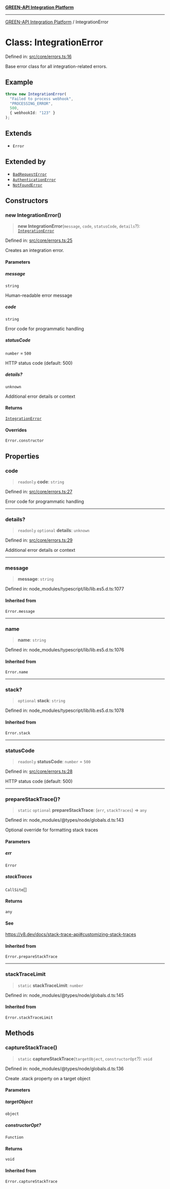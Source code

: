 [**GREEN-API Integration Platform**](../README.md)

***

[GREEN-API Integration Platform](../globals.md) / IntegrationError

# Class: IntegrationError

Defined in: [src/core/errors.ts:16](https://github.com/green-api/greenapi-integration/blob/1e2009040b9fbee0c78f6935b3e8b1d1b6550313/src/core/errors.ts#L16)

Base error class for all integration-related errors.

## Example

```typescript
throw new IntegrationError(
  "Failed to process webhook",
  "PROCESSING_ERROR",
  500,
  { webhookId: "123" }
);
```

## Extends

- `Error`

## Extended by

- [`BadRequestError`](BadRequestError.md)
- [`AuthenticationError`](AuthenticationError.md)
- [`NotFoundError`](NotFoundError.md)

## Constructors

### new IntegrationError()

> **new IntegrationError**(`message`, `code`, `statusCode`, `details`?): [`IntegrationError`](IntegrationError.md)

Defined in: [src/core/errors.ts:25](https://github.com/green-api/greenapi-integration/blob/1e2009040b9fbee0c78f6935b3e8b1d1b6550313/src/core/errors.ts#L25)

Creates an integration error.

#### Parameters

##### message

`string`

Human-readable error message

##### code

`string`

Error code for programmatic handling

##### statusCode

`number` = `500`

HTTP status code (default: 500)

##### details?

`unknown`

Additional error details or context

#### Returns

[`IntegrationError`](IntegrationError.md)

#### Overrides

`Error.constructor`

## Properties

### code

> `readonly` **code**: `string`

Defined in: [src/core/errors.ts:27](https://github.com/green-api/greenapi-integration/blob/1e2009040b9fbee0c78f6935b3e8b1d1b6550313/src/core/errors.ts#L27)

Error code for programmatic handling

***

### details?

> `readonly` `optional` **details**: `unknown`

Defined in: [src/core/errors.ts:29](https://github.com/green-api/greenapi-integration/blob/1e2009040b9fbee0c78f6935b3e8b1d1b6550313/src/core/errors.ts#L29)

Additional error details or context

***

### message

> **message**: `string`

Defined in: node\_modules/typescript/lib/lib.es5.d.ts:1077

#### Inherited from

`Error.message`

***

### name

> **name**: `string`

Defined in: node\_modules/typescript/lib/lib.es5.d.ts:1076

#### Inherited from

`Error.name`

***

### stack?

> `optional` **stack**: `string`

Defined in: node\_modules/typescript/lib/lib.es5.d.ts:1078

#### Inherited from

`Error.stack`

***

### statusCode

> `readonly` **statusCode**: `number` = `500`

Defined in: [src/core/errors.ts:28](https://github.com/green-api/greenapi-integration/blob/1e2009040b9fbee0c78f6935b3e8b1d1b6550313/src/core/errors.ts#L28)

HTTP status code (default: 500)

***

### prepareStackTrace()?

> `static` `optional` **prepareStackTrace**: (`err`, `stackTraces`) => `any`

Defined in: node\_modules/@types/node/globals.d.ts:143

Optional override for formatting stack traces

#### Parameters

##### err

`Error`

##### stackTraces

`CallSite`[]

#### Returns

`any`

#### See

https://v8.dev/docs/stack-trace-api#customizing-stack-traces

#### Inherited from

`Error.prepareStackTrace`

***

### stackTraceLimit

> `static` **stackTraceLimit**: `number`

Defined in: node\_modules/@types/node/globals.d.ts:145

#### Inherited from

`Error.stackTraceLimit`

## Methods

### captureStackTrace()

> `static` **captureStackTrace**(`targetObject`, `constructorOpt`?): `void`

Defined in: node\_modules/@types/node/globals.d.ts:136

Create .stack property on a target object

#### Parameters

##### targetObject

`object`

##### constructorOpt?

`Function`

#### Returns

`void`

#### Inherited from

`Error.captureStackTrace`

